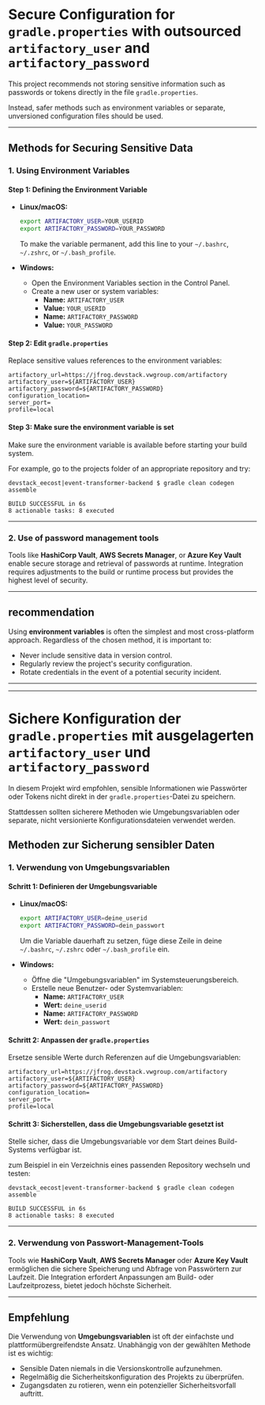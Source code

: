 # Secure Configuration for `gradle.properties` with outsourced `artifactory_user` and `artifactory_password`

This project recommends not storing sensitive information such as passwords or tokens directly in the file `gradle.properties`.  

Instead, safer methods such as environment variables or separate, unversioned configuration files should be used.

---

## Methods for Securing Sensitive Data

### 1. Using Environment Variables

#### Step 1: Defining the Environment Variable

- **Linux/macOS:** 
  ```bash
  export ARTIFACTORY_USER=YOUR_USERID
  export ARTIFACTORY_PASSWORD=YOUR_PASSWORD
  ```
  To make the variable permanent, add this line to your `~/.bashrc`, `~/.zshrc`, or `~/.bash_profile`.

- **Windows:**
  - Open the Environment Variables section in the Control Panel.
  - Create a new user or system variables:
    - **Name:** `ARTIFACTORY_USER`
    - **Value:** `YOUR_USERID`
    - **Name:** `ARTIFACTORY_PASSWORD`
    - **Value:** `YOUR_PASSWORD`

#### Step 2: Edit `gradle.properties`
Replace sensitive values references to the environment variables:

```properties
artifactory_url=https://jfrog.devstack.vwgroup.com/artifactory
artifactory_user=${ARTIFACTORY_USER}
artifactory_password=${ARTIFACTORY_PASSWORD}
configuration_location=
server_port=
profile=local
```

#### Step 3: Make sure the environment variable is set

Make sure the environment variable is available before starting your build system.

For example, go to the projects folder of an appropriate repository and try:
```
devstack_eecost|event-transformer-backend $ gradle clean codegen assemble          

BUILD SUCCESSFUL in 6s
8 actionable tasks: 8 executed
```

---

### 2. **Use of password management tools**
Tools like **HashiCorp Vault**, **AWS Secrets Manager**, or **Azure Key Vault** enable secure storage and retrieval of passwords at runtime. 
Integration requires adjustments to the build or runtime process but provides the highest level of security.

---

## recommendation
Using **environment variables** is often the simplest and most cross-platform approach. Regardless of the chosen method, it is important to:
- Never include sensitive data in version control.
- Regularly review the project's security configuration.
- Rotate credentials in the event of a potential security incident.


---

---

# Sichere Konfiguration der `gradle.properties` mit ausgelagerten `artifactory_user` und `artifactory_password`

In diesem Projekt wird empfohlen, sensible Informationen wie Passwörter oder Tokens nicht direkt in der `gradle.properties`-Datei zu speichern. 

Stattdessen sollten sicherere Methoden wie Umgebungsvariablen oder separate, nicht versionierte Konfigurationsdateien verwendet werden.


## Methoden zur Sicherung sensibler Daten

### 1. **Verwendung von Umgebungsvariablen**

#### Schritt 1: Definieren der Umgebungsvariable

- **Linux/macOS:** 
  ```bash
  export ARTIFACTORY_USER=deine_userid
  export ARTIFACTORY_PASSWORD=dein_passwort
  ```
  Um die Variable dauerhaft zu setzen, füge diese Zeile in deine `~/.bashrc`, `~/.zshrc` oder `~/.bash_profile` ein.

- **Windows:**
  - Öffne die "Umgebungsvariablen" im Systemsteuerungsbereich.
  - Erstelle neue Benutzer- oder Systemvariablen:
    - **Name:** `ARTIFACTORY_USER`
    - **Wert:** `deine_userid`
    - **Name:** `ARTIFACTORY_PASSWORD`
    - **Wert:** `dein_passwort`

#### Schritt 2: Anpassen der `gradle.properties`
Ersetze sensible Werte durch Referenzen auf die Umgebungsvariablen:
```properties
artifactory_url=https://jfrog.devstack.vwgroup.com/artifactory
artifactory_user=${ARTIFACTORY_USER}
artifactory_password=${ARTIFACTORY_PASSWORD}
configuration_location=
server_port=
profile=local
```

#### Schritt 3: Sicherstellen, dass die Umgebungsvariable gesetzt ist

Stelle sicher, dass die Umgebungsvariable vor dem Start deines Build-Systems verfügbar ist.

zum Beispiel in ein Verzeichnis eines passenden Repository wechseln und testen:
```
devstack_eecost|event-transformer-backend $ gradle clean codegen assemble          

BUILD SUCCESSFUL in 6s
8 actionable tasks: 8 executed
```

---

### 2. **Verwendung von Passwort-Management-Tools**
Tools wie **HashiCorp Vault**, **AWS Secrets Manager** oder **Azure Key Vault** ermöglichen die sichere Speicherung und Abfrage von Passwörtern zur Laufzeit. 
Die Integration erfordert Anpassungen am Build- oder Laufzeitprozess, bietet jedoch höchste Sicherheit.

---

## Empfehlung
Die Verwendung von **Umgebungsvariablen** ist oft der einfachste und plattformübergreifendste Ansatz. Unabhängig von der gewählten Methode ist es wichtig:
- Sensible Daten niemals in die Versionskontrolle aufzunehmen.
- Regelmäßig die Sicherheitskonfiguration des Projekts zu überprüfen.
- Zugangsdaten zu rotieren, wenn ein potenzieller Sicherheitsvorfall auftritt.

